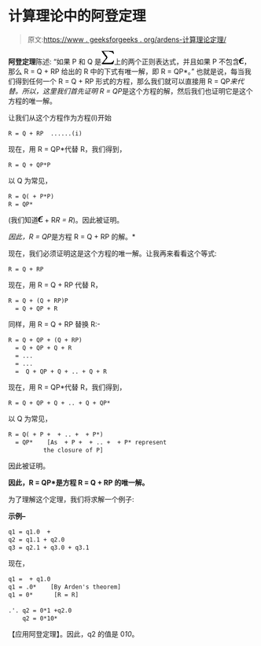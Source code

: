 # 计算理论中的阿登定理

> 原文:[https://www . geeksforgeeks . org/ardens-计算理论定理/](https://www.geeksforgeeks.org/ardens-theorem-in-theory-of-computation/)

**阿登定理**陈述:
“如果 P 和 Q 是![ $\sum_](img/ca4556ee856e052932618813168353f2.png "Rendered by QuickLaTeX.com")上的两个正则表达式，并且如果 P 不包含![ $\epsilon_](img/7a7720d68d11892c0496bba552ab3d85.png "Rendered by QuickLaTeX.com")，那么 R = Q + RP 给出的 R 中的下式有唯一解，即 R = QP*。”
也就是说，每当我们得到任何一个 R = Q + RP 形式的方程，那么我们就可以直接用 R = QP*来代替。所以，这里我们首先证明 R = QP*是这个方程的解，然后我们也证明它是这个方程的唯一解。

让我们从这个方程作为方程(I)开始

```
R = Q + RP  ......(i)
```

现在，用 R = QP*代替 R，我们得到，

```
R = Q + QP*P 
```

以 Q 为常见，

```
R = Q( + P*P)
R = QP*  
```

(我们知道![ $\epsilon_](img/7a7720d68d11892c0496bba552ab3d85.png "Rendered by QuickLaTeX.com") + R*R = R*)。因此被证明。

*因此，R = QP*是方程 R = Q + RP 的解。*

现在，我们必须证明这是这个方程的唯一解。让我再来看看这个等式:

```
R = Q + RP
```

现在，用 R = Q + RP 代替 R，

```
R = Q + (Q + RP)P
  = Q + QP + R 
```

同样，用 R = Q + RP 替换 R:-

```
R = Q + QP + (Q + RP) 
  = Q + QP + Q + R
  = ...
  = ...
  =  Q + QP + Q + .. + Q + R 
```

现在，用 R = QP*代替 R，我们得到，

```
R = Q + QP + Q + .. + Q + QP* 
```

以 Q 为常见，

```
R = Q( + P +  + .. +  + P*)
  = QP*    [As  + P +  + .. +  + P* represent 
          the closure of P] 
```

因此被证明。

**因此，R = QP*是方程 R = Q + RP 的唯一解。**

为了理解这个定理，我们将求解一个例子:

**示例–**

```
q1 = q1.0  + 
q2 = q1.1 + q2.0
q3 = q2.1 + q3.0 + q3.1 
```

现在，

```
q1 =  + q1.0
q1 = .0*    [By Arden's theorem]
q1 = 0*      [R = R]

.'. q2 = 0*1 +q2.0
    q2 = 0*10*    
```

【应用阿登定理】。因此，q2 的值是 0*10*。